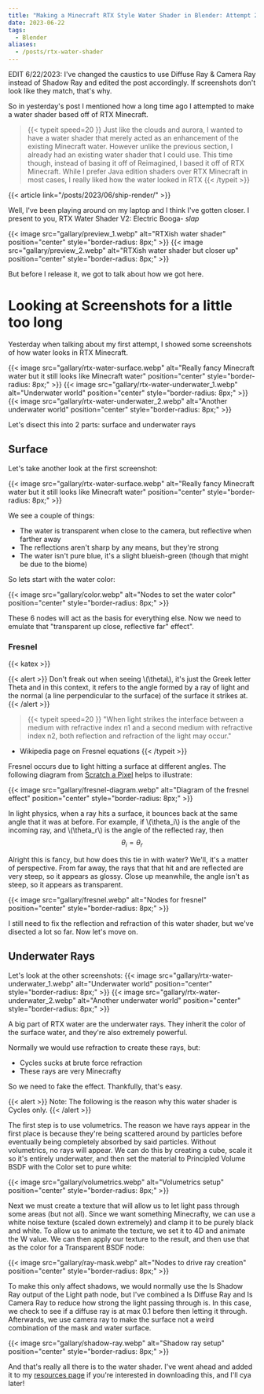 ```yaml
---
title: "Making a Minecraft RTX Style Water Shader in Blender: Attempt 2"
date: 2023-06-22
tags: 
  - Blender
aliases:
  - /posts/rtx-water-shader
---
```


EDIT 6/22/2023: I've changed the caustics to use Diffuse Ray & Camera Ray instead of Shadow Ray and edited the post accordingly. If screenshots don't look like they match, that's why.

So in yesterday's post I mentioned how a long time ago I attempted to make a water shader based off of RTX Minecraft.

> {{< typeit 
  speed=20
>}}
Just like the clouds and aurora, I wanted to have a water shader that merely acted as an enhancement of the existing Minecraft water. However unlike the previous section, I already had an existing water shader that I could use. This time though, instead of basing it off of Reimagined, I based it off of RTX Minecraft. While I prefer Java edition shaders over RTX Minecraft in most cases, I really liked how the water looked in RTX
{{< /typeit >}}

{{< article link="/posts/2023/06/ship-render/" >}}

Well, I've been playing around on my laptop and I think I've gotten closer. I present to you, RTX Water Shader V2: Electric Booga- *slap*

{{< image src="gallary/preview_1.webp" alt="RTXish water shader" position="center" style="border-radius: 8px;" >}}
{{< image src="gallary/preview_2.webp" alt="RTXish water shader but closer up" position="center" style="border-radius: 8px;" >}}

But before I release it, we got to talk about how we got here.

# Looking at Screenshots for a little too long
Yesterday when talking about my first attempt, I showed some screenshots of how water looks in RTX Minecraft.

{{< image src="gallary/rtx-water-surface.webp" alt="Really fancy Minecraft water but it still looks like Minecraft water" position="center" style="border-radius: 8px;" >}}
{{< image src="gallary/rtx-water-underwater_1.webp" alt="Underwater world" position="center" style="border-radius: 8px;" >}}
{{< image src="gallary/rtx-water-underwater_2.webp" alt="Another underwater world" position="center" style="border-radius: 8px;" >}}

Let's disect this into 2 parts: surface and underwater rays

## Surface
Let's take another look at the first screenshot:

{{< image src="gallary/rtx-water-surface.webp" alt="Really fancy Minecraft water but it still looks like Minecraft water" position="center" style="border-radius: 8px;" >}}

We see a couple of things:
- The water is transparent when close to the camera, but reflective when farther away
- The reflections aren't sharp by any means, but they're strong
- The water isn't pure blue, it's a slight blueish-green (though that might be due to the biome)

So lets start with the water color:

{{< image src="gallary/color.webp" alt="Nodes to set the water color" position="center" style="border-radius: 8px;" >}}

These 6 nodes will act as the basis for everything else. Now we need to emulate that "transparent up close, reflective far" effect".

### Fresnel
{{< katex >}}

{{< alert >}}
Don't freak out when seeing \\(\theta\\), it's just the Greek letter Theta and in this context, it refers to the angle formed by a ray of light and the normal (a line perpendicular to the surface) of the surface it strikes at.
{{< /alert >}}

> {{< typeit 
  speed=20
>}}
"When light strikes the interface between a medium with refractive index n1 and a second medium with refractive index n2, both reflection and refraction of the light may occur."
- Wikipedia page on Fresnel equations
{{< /typeit >}}

Fresnel occurs due to light hitting a surface at different angles. The following diagram from [Scratch a Pixel](https://www.scratchapixel.com/lessons/3d-basic-rendering/introduction-to-shading/reflection-refraction-fresnel.html) helps to illustrate:

{{< image src="gallary/fresnel-diagram.webp" alt="Diagram of the fresnel effect" position="center" style="border-radius: 8px;" >}}

In light physics, when a ray hits a surface, it bounces back at the same angle that it was at before. For example, if  \\(\theta_i\\) is the angle of the incoming ray, and \\(\theta_r\\) is the angle of the reflected ray, then $$ \theta_i = \theta_r $$

Alright this is fancy, but how does this tie in with water? We'll, it's a matter of perspective. From far away, the rays that that hit and are reflected are very steep, so it appears as glossy. Close up meanwhile, the angle isn't as steep, so it appears as transparent.

{{< image src="gallary/fresnel.webp" alt="Nodes for fresnel" position="center" style="border-radius: 8px;" >}}

I still need to fix the reflection and refraction of this water shader, but we've disected a lot so far. Now let's move on.

## Underwater Rays
Let's look at the other screenshots:
{{< image src="gallary/rtx-water-underwater_1.webp" alt="Underwater world" position="center" style="border-radius: 8px;" >}}
{{< image src="gallary/rtx-water-underwater_2.webp" alt="Another underwater world" position="center" style="border-radius: 8px;" >}}

A big part of RTX water are the underwater rays. They inherit the color of the surface water, and they're also extremely powerful.

Normally we would use refraction to create these rays, but:
- Cycles sucks at brute force refraction
- These rays are very Minecrafty

So we need to fake the effect. Thankfully, that's easy.

{{< alert >}}
Note: The following is the reason why this water shader is Cycles only.
{{< /alert >}}

The first step is to use volumetrics. The reason we have rays appear in the first place is because they're being scattered around by particles before eventually being completely absorbed by said particles. Without volumetrics, no rays will appear. We can do this by creating a cube, scale it so it's entirely underwater, and then set the material to Principled Volume BSDF with the Color set to pure white:

{{< image src="gallary/volumetrics.webp" alt="Volumetrics setup" position="center" style="border-radius: 8px;" >}}

Next we must create a texture that will allow us to let light pass through some areas (but not all). Since we want something Minecrafty, we can use a white noise texture (scaled down extremely) and clamp it to be purely black and white. To allow us to animate the texture, we set it to 4D and animate the W value. We can then apply our texture to the result, and then use that as the color for a Transparent BSDF node:

{{< image src="gallary/ray-mask.webp" alt="Nodes to drive ray creation" position="center" style="border-radius: 8px;" >}}

To make this only affect shadows, we would normally use the Is Shadow Ray output of the Light path node, but I've combined a Is Diffuse Ray and Is Camera Ray to reduce how strong the light passing through is. In this case, we check to see if a diffuse ray is at max 0.1 before then letting it through. Afterwards, we use camera ray to make the surface not a weird combination of the mask and water surface.

{{< image src="gallary/shadow-ray.webp" alt="Shadow ray setup" position="center" style="border-radius: 8px;" >}}

And that's really all there is to the water shader. I've went ahead and added it to my [resources page](/resources/#rtx-style-water-shader-v2) if you're interested in downloading this, and I'll cya later! 

